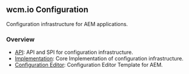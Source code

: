 ## wcm.io Configuration

Configuration infrastructure for AEM applications.

### Overview

* [API](api/): API and SPI for configuration infrastructure.
* [Implementation](core/): Core Implementation of configuration infrastructure.
* [Configuration Editor](editor/): Configuration Editor Template for AEM.
